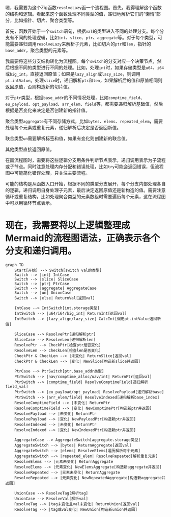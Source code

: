 嗯，我需要为这个Zig函数`resolveLazy`画一个流程图。首先，我得理解这个函数的结构和逻辑。看起来这个函数处理不同类型的值，递归地解析它们的“懒惰”部分，比如指针、切片、聚合类型等。

首先，函数开始于一个`switch`语句，根据`val`的类型进入不同的处理分支。每个分支有不同的处理逻辑，比如`int`、`slice`、`ptr`、`aggregate`等。对于每个类型，可能需要递归调用`resolveLazy`来解析子元素，比如切片的`ptr`和`len`，指针的`base_addr`，聚合类型的元素等。

我需要将这些分支结构转化为流程图。每个`switch`的分支对应一个决策节点，然后根据不同的类型进行不同的处理。比如，处理`int`时，如果存储类型是`u64`、`i64`或`big_int`，直接返回原值；如果是`lazy_align`或`lazy_size`，则调用`pt.intValue`。处理`slice`时，递归解析`ptr`和`len`，如果解析后的值和原值相同则返回原值，否则构造新的切片值。

对于`ptr`类型，根据`base_addr`的不同情况处理，比如`comptime_field`、`eu_payload`、`opt_payload`、`arr_elem`、`field`等，都需要递归解析基础值，然后根据是否变化来决定是否创建新的指针值。

聚合类型`aggregate`有不同存储方式，比如`bytes`、`elems`、`repeated_elem`，需要处理每个元素或重复元素，递归解析后决定是否返回新值。

联合类型`un`需要解析标签和值，如果有变化则创建新的联合值。

其他类型直接返回原值。

在画流程图时，需要将这些逻辑分支用条件判断节点表示，递归调用表示为子流程或子节点。同时注意处理内存分配和错误处理，比如`try`可能会返回错误，但流程图中可能简化错误处理，只关注主要流程。

可能的结构是从函数入口开始，根据不同的类型分支展开，每个分支内部处理各自的逻辑，递归调用自身处理子元素，最后决定返回原值还是新构造的值。需要注意循环或重复结构，比如处理聚合类型的元素数组时需要遍历每个元素，这在流程图中可以用循环节点表示。

现在，我需要将以上逻辑整理成Mermaid的流程图语法，正确表示各个分支和递归调用。
================================================
```mermaid
graph TD
    Start[开始] --> Switch[switch val的类型]
    Switch --> |int| IntCase
    Switch --> |slice| SliceCase
    Switch --> |ptr| PtrCase
    Switch --> |aggregate| AggregateCase
    Switch --> |un| UnionCase
    Switch --> |else| ReturnVal[返回val]
    
    IntCase --> IntSwitch[int.storage类型]
    IntSwitch --> |u64/i64/big_int| ReturnInt[返回val]
    IntSwitch --> |lazy_align/lazy_size| CalcInt[调用pt.intValue返回新值]
    
    SliceCase --> ResolvePtr[递归解析ptr]
    SliceCase --> ResolveLen[递归解析len]
    ResolvePtr --> CheckPtr[检查ptr是否变化]
    ResolveLen --> CheckLen[检查len是否变化]
    CheckPtr & CheckLen --> |未变化| ReturnSlice[返回val]
    CheckPtr & CheckLen --> |变化| NewSlice[构造新slice并返回]
    
    PtrCase --> PtrSwitch[ptr.base_addr类型]
    PtrSwitch --> |nav/comptime_alloc/uav/int| ReturnPtr[返回val]
    PtrSwitch --> |comptime_field| ResolveComptimeField[递归解析field_val]
    PtrSwitch --> |eu_payload/opt_payload| ResolvePayload[递归解析base]
    PtrSwitch --> |arr_elem/field| ResolveIndexed[递归解析base_index]
    ResolveComptimeField --> |未变化| ReturnPtr
    ResolveComptimeField --> |变化| NewComptimePtr[构造新ptr并返回]
    ResolvePayload --> |未变化| ReturnPtr
    ResolvePayload --> |变化| NewPayloadPtr[构造新ptr并返回]
    ResolveIndexed --> |未变化| ReturnPtr
    ResolveIndexed --> |变化| NewIndexedPtr[构造新ptr并返回]
    
    AggregateCase --> AggregateSwitch[aggregate.storage类型]
    AggregateSwitch --> |bytes| ReturnAggregate[返回val]
    AggregateSwitch --> |elems| ResolveElems[遍历解析每个元素]
    AggregateSwitch --> |repeated_elem| ResolveRepeated[解析重复元素]
    ResolveElems --> |元素未变化| ReturnAggregate
    ResolveElems --> |元素变化| NewElemsAggregate[构造新aggregate并返回]
    ResolveRepeated --> |元素未变化| ReturnAggregate
    ResolveRepeated --> |元素变化| NewRepeatedAggregate[构造新aggregate并返回]
    
    UnionCase --> ResolveTag[解析tag]
    UnionCase --> ResolveVal[解析val]
    ResolveTag --> |tag未变化且val未变化| ReturnUnion[返回val]
    ResolveTag --> |tag或val变化| NewUnion[构造新union并返回]
```